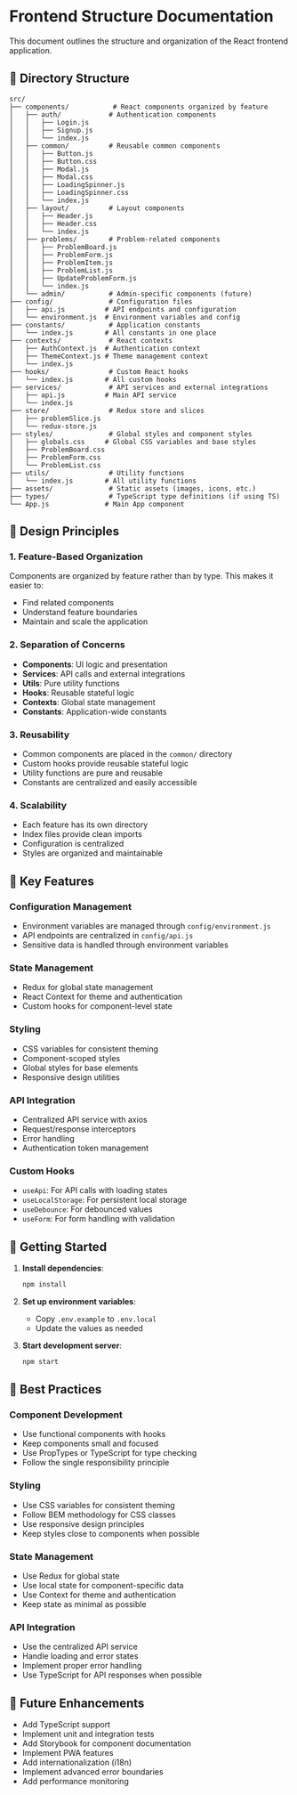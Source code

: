 # Frontend Structure Documentation

This document outlines the structure and organization of the React frontend application.

## 📁 Directory Structure

```
src/
├── components/           # React components organized by feature
│   ├── auth/            # Authentication components
│   │   ├── Login.js
│   │   ├── Signup.js
│   │   └── index.js
│   ├── common/          # Reusable common components
│   │   ├── Button.js
│   │   ├── Button.css
│   │   ├── Modal.js
│   │   ├── Modal.css
│   │   ├── LoadingSpinner.js
│   │   ├── LoadingSpinner.css
│   │   └── index.js
│   ├── layout/          # Layout components
│   │   ├── Header.js
│   │   ├── Header.css
│   │   └── index.js
│   ├── problems/        # Problem-related components
│   │   ├── ProblemBoard.js
│   │   ├── ProblemForm.js
│   │   ├── ProblemItem.js
│   │   ├── ProblemList.js
│   │   ├── UpdateProblemForm.js
│   │   └── index.js
│   └── admin/           # Admin-specific components (future)
├── config/              # Configuration files
│   ├── api.js          # API endpoints and configuration
│   └── environment.js  # Environment variables and config
├── constants/           # Application constants
│   └── index.js        # All constants in one place
├── contexts/            # React contexts
│   ├── AuthContext.js  # Authentication context
│   ├── ThemeContext.js # Theme management context
│   └── index.js
├── hooks/               # Custom React hooks
│   └── index.js        # All custom hooks
├── services/            # API services and external integrations
│   ├── api.js          # Main API service
│   └── index.js
├── store/               # Redux store and slices
│   ├── problemSlice.js
│   └── redux-store.js
├── styles/              # Global styles and component styles
│   ├── globals.css     # Global CSS variables and base styles
│   ├── ProblemBoard.css
│   ├── ProblemForm.css
│   └── ProblemList.css
├── utils/               # Utility functions
│   └── index.js        # All utility functions
├── assets/              # Static assets (images, icons, etc.)
├── types/               # TypeScript type definitions (if using TS)
└── App.js              # Main App component
```

## 🎯 Design Principles

### 1. Feature-Based Organization
Components are organized by feature rather than by type. This makes it easier to:
- Find related components
- Understand feature boundaries
- Maintain and scale the application

### 2. Separation of Concerns
- **Components**: UI logic and presentation
- **Services**: API calls and external integrations
- **Utils**: Pure utility functions
- **Hooks**: Reusable stateful logic
- **Contexts**: Global state management
- **Constants**: Application-wide constants

### 3. Reusability
- Common components are placed in the `common/` directory
- Custom hooks provide reusable stateful logic
- Utility functions are pure and reusable
- Constants are centralized and easily accessible

### 4. Scalability
- Each feature has its own directory
- Index files provide clean imports
- Configuration is centralized
- Styles are organized and maintainable

## 🔧 Key Features

### Configuration Management
- Environment variables are managed through `config/environment.js`
- API endpoints are centralized in `config/api.js`
- Sensitive data is handled through environment variables

### State Management
- Redux for global state management
- React Context for theme and authentication
- Custom hooks for component-level state

### Styling
- CSS variables for consistent theming
- Component-scoped styles
- Global styles for base elements
- Responsive design utilities

### API Integration
- Centralized API service with axios
- Request/response interceptors
- Error handling
- Authentication token management

### Custom Hooks
- `useApi`: For API calls with loading states
- `useLocalStorage`: For persistent local storage
- `useDebounce`: For debounced values
- `useForm`: For form handling with validation

## 🚀 Getting Started

1. **Install dependencies**:
   ```bash
   npm install
   ```

2. **Set up environment variables**:
   - Copy `.env.example` to `.env.local`
   - Update the values as needed

3. **Start development server**:
   ```bash
   npm start
   ```

## 📝 Best Practices

### Component Development
- Use functional components with hooks
- Keep components small and focused
- Use PropTypes or TypeScript for type checking
- Follow the single responsibility principle

### Styling
- Use CSS variables for consistent theming
- Follow BEM methodology for CSS classes
- Use responsive design principles
- Keep styles close to components when possible

### State Management
- Use Redux for global state
- Use local state for component-specific data
- Use Context for theme and authentication
- Keep state as minimal as possible

### API Integration
- Use the centralized API service
- Handle loading and error states
- Implement proper error handling
- Use TypeScript for API responses when possible

## 🔄 Future Enhancements

- Add TypeScript support
- Implement unit and integration tests
- Add Storybook for component documentation
- Implement PWA features
- Add internationalization (i18n)
- Implement advanced error boundaries
- Add performance monitoring
